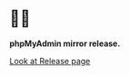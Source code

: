 # :elephant::boat:

**phpMyAdmin mirror release.**

[Look at Release page](https://github.com/sProDev/pma/releases)
